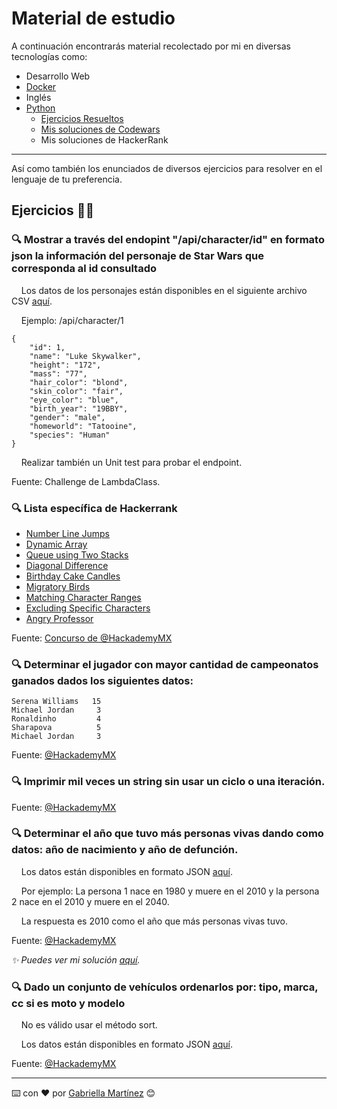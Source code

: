 # Material de estudio

A continuación encontrarás material recolectado por mi en diversas tecnologías como:

- Desarrollo Web
- [Docker](/docker)
- Inglés
- [Python](/python)
    - [Ejercicios Resueltos](/python/ejercicios_resueltos)
    - [Mis soluciones de Codewars](https://github.com/martinezga/py-study-group/tree/main/ejercicios/CodeWars/Gabriella-Martinez)
    - Mis soluciones de HackerRank

---

Así como también los enunciados de diversos ejercicios para resolver en el lenguaje de tu preferencia.

## Ejercicios 🐱‍👤

### 🔍 **Mostrar a través del endopint "/api/character/id" en formato json la información del personaje de Star Wars que corresponda al id consultado**

&nbsp;&nbsp;&nbsp; Los datos de los personajes están disponibles en el siguiente archivo CSV [aquí](/python/ejercicios_resueltos/raw_input/starwars.csv).

&nbsp;&nbsp;&nbsp; Ejemplo: /api/character/1
```
{
    "id": 1,
    "name": "Luke Skywalker",
	"height": "172",
	"mass": "77",
	"hair_color": "blond",
	"skin_color": "fair",
	"eye_color": "blue",
	"birth_year": "19BBY",
	"gender": "male",
	"homeworld": "Tatooine",
    "species": "Human"
}
```
&nbsp;&nbsp;&nbsp; Realizar también un Unit test para probar el endpoint.

Fuente: Challenge de LambdaClass.

### 🔍 **Lista específica de Hackerrank**
- [Number Line Jumps](https://www.hackerrank.com/challenges/kangaroo)
- [Dynamic Array](https://www.hackerrank.com/challenges/dynamic-array)
- [Queue using Two Stacks](https://www.hackerrank.com/challenges/queue-using-two-stacks)
- [Diagonal Difference](https://www.hackerrank.com/challenges/diagonal-difference)
- [Birthday Cake Candles](https://www.hackerrank.com/challenges/birthday-cake-candles)
- [Migratory Birds](https://www.hackerrank.com/challenges/migratory-birds)
- [Matching Character Ranges](https://www.hackerrank.com/challenges/matching-range-of-characters)
- [Excluding Specific Characters](https://www.hackerrank.com/challenges/excluding-specific-characters)
- [Angry Professor](https://www.hackerrank.com/challenges/angry-professor)

Fuente: [Concurso de @HackademyMX](https://github.com/hackademymx)

### 🔍 **Determinar el jugador con mayor cantidad de campeonatos ganados dados los siguientes datos:**
```
Serena Williams   15
Michael Jordan     3
Ronaldinho         4
Sharapova          5
Michael Jordan     3
```
Fuente: [@HackademyMX](https://github.com/hackademymx)

### 🔍 **Imprimir mil veces un string sin usar un ciclo o una iteración.**

Fuente: [@HackademyMX](https://github.com/hackademymx)

### 🔍 **Determinar el año que tuvo más personas vivas dando como datos: año de nacimiento y año de defunción.**

&nbsp;&nbsp;&nbsp; Los datos están disponibles en formato JSON [aquí](/python/ejercicios_resueltos/raw_input/data.json).

&nbsp;&nbsp;&nbsp; Por ejemplo: La persona 1 nace en 1980 y muere en el 2010 y la persona 2 nace en el 2010 y 
muere en el 2040.

&nbsp;&nbsp;&nbsp; La respuesta es 2010 como el año que más personas vivas tuvo.

Fuente: [@HackademyMX](https://github.com/hackademymx)

_✨ Puedes ver mi solución [aquí](/python/ejercicios_resueltos/births_and_deaths.py)._

### 🔍 **Dado un conjunto de vehículos ordenarlos por: tipo, marca, cc si es moto y modelo**

&nbsp;&nbsp;&nbsp; No es válido usar el método sort.

&nbsp;&nbsp;&nbsp; Los datos están disponibles en formato JSON [aquí](/python/ejercicios_resueltos/raw_input/vehiculos.json).

Fuente: [@HackademyMX](https://github.com/hackademymx)

---

⌨️ con ❤️ por [Gabriella Martínez](https://github.com/martinezga) 😊